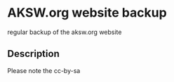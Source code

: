 # AKSW.org website backup
regular backup of the aksw.org website

## Description
Please note the cc-by-sa
